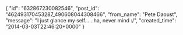  {
   "id": "632867230082546",
   "post_id": "462493170453287_490608044308466",
   "from_name": "Pete Daoust",
   "message": "I just glance my self......ha, never mind :/",
   "created_time": "2014-03-03T22:46:20+0000"
 }
